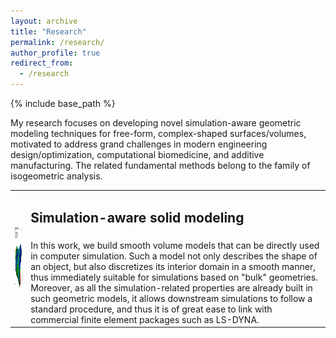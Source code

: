 ```yaml
---
layout: archive
title: "Research"
permalink: /research/
author_profile: true
redirect_from:
  - /research
---
```


{% include base_path %}

My research focuses on developing novel simulation-aware geometric modeling techniques for free-form, complex-shaped surfaces/volumes, 
motivated to address grand challenges in modern engineering design/optimization, computational biomedicine, and additive manufacturing. 
The related fundamental methods belong to the family of isogeometric analysis.

<table style="width:100%" border="0">
<tr>
<td rowspan="2">
<img height="100px" class="center-block" src="/images/engine-mount.gif">
</td>
<td>
<h2>Simulation-aware solid modeling</h2>
</td>
</tr>
<tr>
<td>
In this work, we build smooth volume models that can be directly used in computer simulation. Such a model not only describes the shape of an object, but also discretizes its interior domain in a smooth manner, thus immediately suitable for simulations based on "bulk" geometries. Moreover, as all the simulation-related properties are already built in such geometric models, it allows downstream simulations to follow a standard procedure, and thus it is of great ease to link with commercial finite element packages such as LS-DYNA.
</td>
</tr>
</table>
